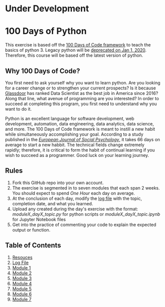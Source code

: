 # Under Development

# 100 Days of Python
This exercise is based off the [100 Days of Code framework](https://www.100daysofcode.com/) to teach the basics of python 3. Legacy python will be [deprecated on Jan 1, 2020](https://pythonclock.org/). Therefore, this course will be based off the latest version of python.

## Why 100 Days of Code?
You first need to ask yourself why you want to learn python. Are you looking for a career change or to strengthen your current prospects? Is it because [Glassdoor](https://www.glassdoor.com/List/Best-Jobs-in-America-LST_KQ0,20.htm) has ranked Data Scientist as the best job in America since 2016? Along that line, what avenue of programming are you interested? In order to succeed at completing this program, you first need to understand why you want to do it.

Python is an excellent language for software development, web development, automation, data engineering, data analytics, data science, and more. The 100 Days of Code framework is meant to instill a new habit while simultaneously accomplishing your goal. According to a study published in the [_European Journal of Social Psychology_](https://onlinelibrary.wiley.com/doi/abs/10.1002/ejsp.674), it takes 66 days on average to start a new habbit. The technical fields change extremely rapidly; therefore, it is critical to form the habit of continual learning if you wish to succeed as a programmer. Good luck on your learning journey.

## Rules
1. Fork this GitHub repo into your own account.
2. The exercise is segmented in to seven modules that each span 2 weeks. You should expect to spend _One Hour_ each day on average.
3. At the conclusion of each day, modify the [log file](../master/log.md) with the topic, completion date, and what you learned.
4. Upload any created during the day's exercise with the format: _moduleX\_dayX\_topic.py_ for python scripts or _moduleX\_dayX\_topic.ipynb_ for Jupyter Notebook files
5. Get into the practice of commenting your code to explain the expected output or function.

## Table of Contents
1. [Resouces](../master/resources.md)
2. [Log File](../master/log.md)
3. [Module 1](../master/Module1/README.md)
4. [Module 2](../master/Module2/README.md)
5. [Module 3](../master/Module3/README.md)
6. [Module 4](../master/Module4/README.md)
7. [Module 5](../master/Module5/README.md)
8. [Module 6](../master/Module6/README.md)
9. [Module 7](../master/Module7/README.md)
